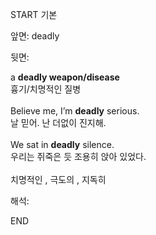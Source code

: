 START
기본

앞면:
deadly


뒷면:
<div><div>a <b>deadly weapon/disease</b> </div><div>흉기/치명적인 질병</div></div><div><br></div><div><div>Believe me, I’m <strong>deadly</strong> serious. </div><div><div>날 믿어. 난 더없이 진지해.</div></div></div><div><br></div><div><div>We sat in <strong>deadly</strong> silence. </div><div><div>우리는 쥐죽은 듯 조용히 앉아 있었다.</div></div></div><div><br></div><div>치명적인 , 극도의 , <span>지독히</span></div>


해석:
<!--ID: 1746614453719-->
END